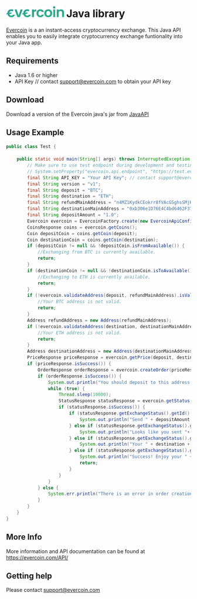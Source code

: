 # <img src="https://raw.githubusercontent.com/Everc0in/JavaAPI/master/evercoin-logo.png" height="30" width="auto" >  Java library

[Evercoin](https://evercoin.com) is a an instant-access cryptocurrency exchange. This Java API enables you to easily integrate cryptocurrency exchange funtionality into your Java app.

## Requirements
- Java 1.6 or higher
- API Key // contact support@evercoin.com to obtain your API key

## Download

Download a version of the Evercoin java's jar from [JavaAPI](https://github.com/Everc0in/Download/raw/master/JavaAPI.jar) 

## Usage Example
```java
public class Test {

    public static void main(String[] args) throws InterruptedException {
        // Make sure to use test endpoint during development and testing.
        // System.setProperty("evercoin.api.endpoint", "https://test.evercoin.com/");
        final String API_KEY = "Your API Key"; // contact support@evercoin.com to obtain yours
        final String version = "v1";
        final String deposit = "BTC";
        final String destination = "ETH";
        final String refundMainAddress = "n4MZ1KydkCEokrr8fVAcGSghsSMjHvNexo";
        final String destinationMainAddress = "0xb306e1D76E4C4bd6462F370d4551F842eB4fFcad";
        final String depositAmount = "1.0";
        Evercoin evercoin = EvercoinFactory.create(new EvercoinApiConfig(API_KEY, version));
        CoinsResponse coins = evercoin.getCoins();
        Coin depositCoin = coins.getCoin(deposit);
        Coin destinationCoin = coins.getCoin(destination);
        if (depositCoin != null && !depositCoin.isFromAvailable()) {
            //Exchanging from BTC is currently available.
            return;
        }
        if (destinationCoin != null && !destinationCoin.isToAvailable()) {
            //Exchanging to ETH is currently available.
            return;
        }
        if (!evercoin.validateAddress(deposit, refundMainAddress).isValid()) {
            //Your BTC address is not valid.
            return;
        }
        Address refundAddress = new Address(refundMainAddress);
        if (!evercoin.validateAddress(destination, destinationMainAddress).isValid()) {
            //Your ETH address is not valid.
            return;
        }
        Address destinationAddress = new Address(destinationMainAddress);
        PriceResponse priceResponse = evercoin.getPrice(deposit, destination, new BigDecimal(depositAmount), null);
        if (priceResponse.isSuccess()) {
            OrderResponse orderResponse = evercoin.createOrder(priceResponse, refundAddress, destinationAddress);
            if (orderResponse.isSuccess()) {
                System.out.println("You should deposit to this address: " + orderResponse.getDepositAddress().getMainAddress());
                while (true) {
                    Thread.sleep(10000);
                    StatusResponse statusResponse = evercoin.getStatus(orderResponse.getOrderId());
                    if (statusResponse.isSuccess()) {
                        if (statusResponse.getExchangeStatus().getId() == Status.Awaiting_Deposit.getId()) {
                            System.out.println("Send " + depositAmount + " " + deposit + " to the " + orderResponse.getDepositAddress().getMainAddress());
                        } else if (statusResponse.getExchangeStatus().getId() == Status.Awaiting_Confirm.getId()) {
                            System.out.println("Looks like you sent "+ deposit + ". Waiting for confirmation on the blockchain.");
                        } else if (statusResponse.getExchangeStatus().getId() == Status.Awaiting_Exchange.getId()) {
                            System.out.println("Your " + destination + " is on the way.");
                        } else if (statusResponse.getExchangeStatus().getId() == Status.All_Done.getId()) {
                            System.out.println("Success! Enjoy your " + destination);
                            return;
                        }
                    }
                }
            } else {
                System.err.println("There is an error in order creation: " + orderResponse.getError());
            }
        }
    }
}
```
## More Info

More information and API documentation can be found at https://evercoin.com/API/

## Getting help

Please contact support@evercoin.com
